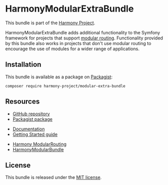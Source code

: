 # HarmonyModularExtraBundle
This bundle is part of the [Harmony Project](http://harmony-project.io).

HarmonyModularExtraBundle adds additional functionality to the Symfony framework
for projects that support [modular routing](https://github.com/harmony-project/modular-routing).
Functionality provided by this bundle also works in projects that don't use
modular routing to encourage the use of modules for a wider range of applications.

## Installation
This bundle is available as a package on [Packagist](https://packagist.org):

    composer require harmony-project/modular-extra-bundle

## Resources
* [GitHub repository](https://github.com/harmony-project/modular-extra-bundle)
* [Packagist package](https://packagist.org/packages/harmony-project/modular-extra-bundle)

<!-- Line break -->

* [Documentation](http://harmony-project.io/docs/modular-extra-bundle)
* [Getting Started guide](http://harmony-project.io/docs/modular-extra-bundle/getting-started)

<!-- Line break -->

* [Harmony ModularRouting](https://github.com/harmony-project/modular-routing)
* [HarmonyModularBundle](https://github.com/harmony-project/modular-bundle)

## License
This bundle is released under the [MIT license](https://github.com/harmony-project/modular-extra-bundle/blob/master/license).
